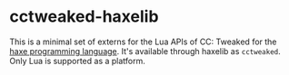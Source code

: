# cctweaked-haxelib

This is a minimal set of externs for the Lua APIs of CC: Tweaked for the [haxe programming language](https://haxe.org). It's available through haxelib as `cctweaked`. Only Lua is supported as a platform.
